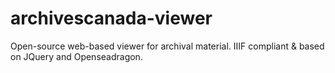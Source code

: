 # archivescanada-viewer
Open-source web-based viewer for archival material. IIIF compliant &amp; based on JQuery and Openseadragon.
